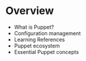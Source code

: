 # Overview

- What is Puppet?
- Configuration management
- Learning References
- Puppet ecosystem
- Essential Puppet concepts
